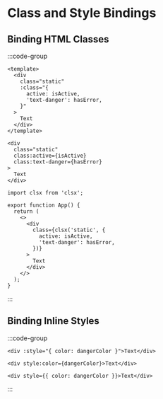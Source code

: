 # Class and Style Bindings

## Binding HTML Classes

:::code-group

```vue [Vue]
<template>
  <div
    class="static"
    :class="{
      active: isActive,
      'text-danger': hasError,
    }"
  >
    Text
  </div>
</template>
```

```svelte [Svelte]
<div
  class="static"
  class:active={isActive}
  class:text-danger={hasError}
>
  Text
</div>
```

```tsx [React]
import clsx from 'clsx';

export function App() {
  return (
    <>
      <div
        class={clsx('static', {
          active: isActive,
          'text-danger': hasError,
        })}
      >
        Text
      </div>
    </>
  );
}
```

:::

## Binding Inline Styles

:::code-group

```vue [Vue]
<div :style="{ color: dangerColor }">Text</div>
```

```svelte [Svelte]
<div style:color={dangerColor}>Text</div>
```

```tsx [React]
<div style={{ color: dangerColor }}>Text</div>
```

:::
